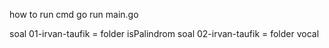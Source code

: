 how to run
cmd go run main.go

soal 01-irvan-taufik = folder isPalindrom
soal 02-irvan-taufik = folder vocal